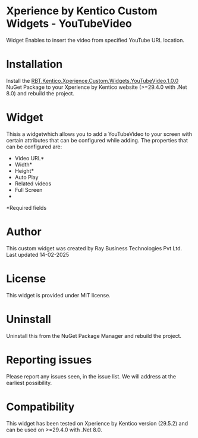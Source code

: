 # Xperience by Kentico Custom Widgets - YouTubeVideo  


Widget Enables to insert the video from specified YouTube URL location.

# Installation

Install the [RBT.Kentico.Xperience.Custom.Widgets.YouTubeVideo.1.0.0](https://www.nuget.org/packages/RBT.Kentico.Xperience.Custom.Widgets.HeroImage) NuGet Package to your Xperience by Kentico website (>=29.4.0 with .Net 8.0) and rebuild the project.

# Widget

Thisis a widgetwhich allows you to add a YouTubeVideo to your screen with certain attributes that can be configured while adding. The properties that can be configured are:

- Video URL*
- Width*
- Height*
- Auto Play
- Related videos
- Full Screen
- 
*Required fields

# Author

This custom widget was created by Ray Business Technologies Pvt Ltd.
Last updated 14-02-2025

# License

This widget is provided under MIT license.

# Uninstall

Uninstall this from the NuGet Package Manager and rebuild the project.

# Reporting issues

Please report any issues seen, in the issue list. We will address at the earliest possibility.

# Compatibility

This widget has been tested on Xperience by Kentico version (29.5.2) and can be used on >=29.4.0 with .Net 8.0. 
